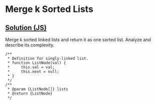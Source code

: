 # Merge k Sorted Lists

## [Solution (JS)](./solution.js)

Merge k sorted linked lists and return it as one sorted list. Analyze and describe its complexity.

```
/**
 * Definition for singly-linked list.
 * function ListNode(val) {
 *     this.val = val;
 *     this.next = null;
 * }
 */
/**
 * @param {ListNode[]} lists
 * @return {ListNode}
 */
```

